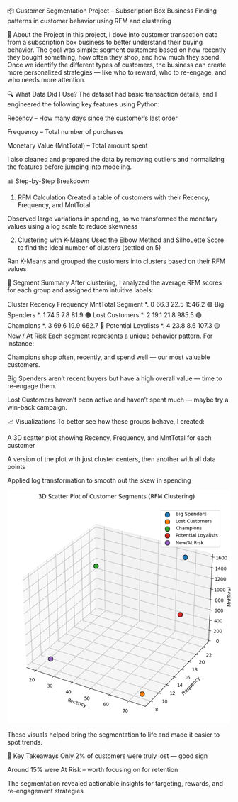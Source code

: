📦 Customer Segmentation Project – Subscription Box Business
Finding patterns in customer behavior using RFM and clustering

👋 About the Project
In this project, I dove into customer transaction data from a subscription box business to better understand their buying behavior. The goal was simple: segment customers based on how recently they bought something, how often they shop, and how much they spend. Once we identify the different types of customers, the business can create more personalized strategies — like who to reward, who to re-engage, and who needs more attention.

🔍 What Data Did I Use?
The dataset had basic transaction details, and I engineered the following key features using Python:

Recency – How many days since the customer’s last order

Frequency – Total number of purchases

Monetary Value (MntTotal) – Total amount spent

I also cleaned and prepared the data by removing outliers and normalizing the features before jumping into modeling.

📊 Step-by-Step Breakdown
1. RFM Calculation
Created a table of customers with their Recency, Frequency, and MntTotal

Observed large variations in spending, so we transformed the monetary values using a log scale to reduce skewness

2. Clustering with K-Means
Used the Elbow Method and Silhouette Score to find the ideal number of clusters (settled on 5)

Ran K-Means and grouped the customers into clusters based on their RFM values

🎯 Segment Summary
After clustering, I analyzed the average RFM scores for each group and assigned them intuitive labels:

Cluster	Recency	Frequency	MntTotal	Segment
*. 0	   66.3	   22.5	     1546.2	  🟢 Big Spenders
*. 1	   74.5	    7.8	       81.9	  🟠 Lost Customers
*. 2	   19.1	   21.8	      985.5	  🟣 Champions
*. 3	   69.6	   19.9	      662.7	  🔵 Potential Loyalists
*. 4	   23.8	    8.6	      107.3	  🟡 New / At Risk
Each segment represents a unique behavior pattern. For instance:

Champions shop often, recently, and spend well — our most valuable customers.

Big Spenders aren’t recent buyers but have a high overall value — time to re-engage them.

Lost Customers haven’t been active and haven’t spent much — maybe try a win-back campaign.

📈 Visualizations
To better see how these groups behave, I created:

A 3D scatter plot showing Recency, Frequency, and MntTotal for each customer

A version of the plot with just cluster centers, then another with all data points

Applied log transformation to smooth out the skew in spending

<p align="center"> <img src="https://github.com/Shaikh-Javeriya/Subscription-Box-Customer-Marketing-Data/blob/main/Images/3dplot_centeroids.png" width="600"/> </p>
These visuals helped bring the segmentation to life and made it easier to spot trends.

🔎 Key Takeaways
Only 2% of customers were truly lost — good sign

Around 15% were At Risk – worth focusing on for retention

The segmentation revealed actionable insights for targeting, rewards, and re-engagement strategies
